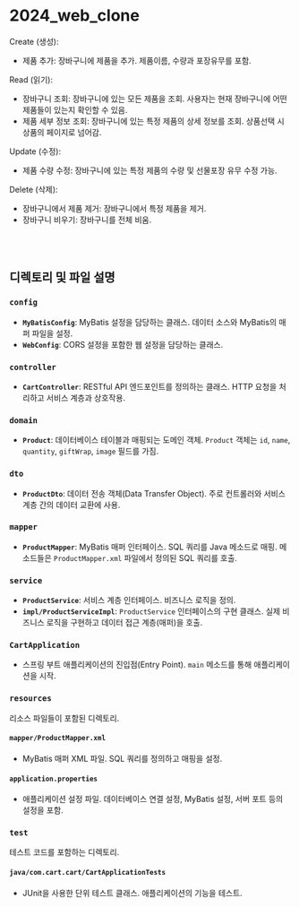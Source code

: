 # 2024_web_clone

Create (생성):
- 제품 추가: 장바구니에 제품을 추가. 제품이름, 수량과 포장유무를 포함.

Read (읽기):
- 장바구니 조회: 장바구니에 있는 모든 제품을 조회. 사용자는 현재 장바구니에 어떤 제품들이 있는지 확인할 수 있음.
- 제품 세부 정보 조회: 장바구니에 있는 특정 제품의 상세 정보를 조회. 상품선택 시 상품의 페이지로 넘어감.

Update (수정):
- 제품 수량 수정: 장바구니에 있는 특정 제품의 수량 및 선물포장 유무 수정 가능.

Delete (삭제):
- 장바구니에서 제품 제거: 장바구니에서 특정 제품을 제거.
- 장바구니 비우기: 장바구니를 전체 비움.

<br><br>

## 디렉토리 및 파일 설명

### `config`
- **`MyBatisConfig`**: MyBatis 설정을 담당하는 클래스. 데이터 소스와 MyBatis의 매퍼 파일을 설정.
- **`WebConfig`**: CORS 설정을 포함한 웹 설정을 담당하는 클래스.

### `controller`
- **`CartController`**: RESTful API 엔드포인트를 정의하는 클래스. HTTP 요청을 처리하고 서비스 계층과 상호작용.

### `domain`
- **`Product`**: 데이터베이스 테이블과 매핑되는 도메인 객체. `Product` 객체는 `id`, `name`, `quantity`, `giftWrap`, `image` 필드를 가짐.

### `dto`
- **`ProductDto`**: 데이터 전송 객체(Data Transfer Object). 주로 컨트롤러와 서비스 계층 간의 데이터 교환에 사용.

### `mapper`
- **`ProductMapper`**: MyBatis 매퍼 인터페이스. SQL 쿼리를 Java 메소드로 매핑. 메소드들은 `ProductMapper.xml` 파일에서 정의된 SQL 쿼리를 호출.

### `service`
- **`ProductService`**: 서비스 계층 인터페이스. 비즈니스 로직을 정의.
- **`impl/ProductServiceImpl`**: `ProductService` 인터페이스의 구현 클래스. 실제 비즈니스 로직을 구현하고 데이터 접근 계층(매퍼)을 호출.

### `CartApplication`
- 스프링 부트 애플리케이션의 진입점(Entry Point). `main` 메소드를 통해 애플리케이션을 시작.

### `resources`
리소스 파일들이 포함된 디렉토리.

#### `mapper/ProductMapper.xml`
- MyBatis 매퍼 XML 파일. SQL 쿼리를 정의하고 매핑을 설정.

#### `application.properties`
- 애플리케이션 설정 파일. 데이터베이스 연결 설정, MyBatis 설정, 서버 포트 등의 설정을 포함.

### `test`
테스트 코드를 포함하는 디렉토리.

#### `java/com.cart.cart/CartApplicationTests`
- JUnit을 사용한 단위 테스트 클래스. 애플리케이션의 기능을 테스트.

